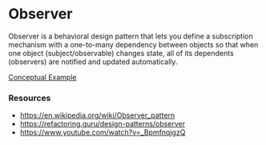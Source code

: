 # Observer

Observer is a behavioral design pattern that lets you define a subscription mechanism with a one-to-many dependency between objects so that when one object (subject/observable) changes state, all of its dependents (observers) are notified and updated automatically.

[Conceptual Example](examples/conceptual.ts)

### Resources

- https://en.wikipedia.org/wiki/Observer_pattern
- https://refactoring.guru/design-patterns/observer
- https://www.youtube.com/watch?v=_BpmfnqjgzQ
